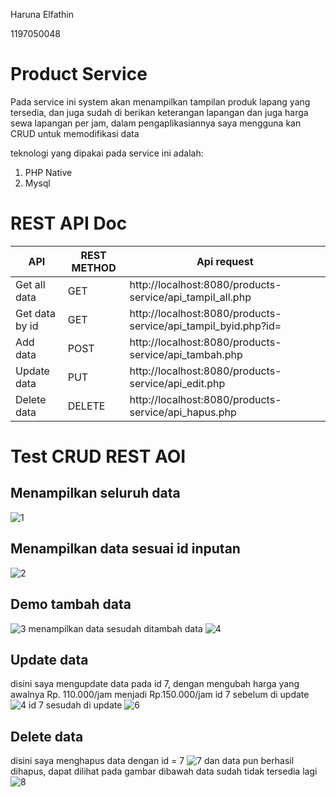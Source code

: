 Haruna Elfathin

1197050048

# Product Service
Pada service ini system akan menampilkan tampilan produk lapang yang tersedia, dan juga sudah di berikan keterangan lapangan dan juga harga sewa lapangan per jam, dalam pengaplikasiannya saya mengguna kan CRUD untuk memodifikasi data 

teknologi yang dipakai pada service ini adalah:

1. PHP Native
2. Mysql

# REST API Doc
| API            | REST METHOD   | Api request |
| -------------  | ------------- | -------------|
| Get all data   | GET | http://localhost:8080/products-service/api_tampil_all.php  | 
| Get data by id | GET | http://localhost:8080/products-service/api_tampil_byid.php?id=  |
| Add data       | POST | http://localhost:8080/products-service/api_tambah.php  |
| Update data    | PUT | http://localhost:8080/products-service/api_edit.php  |
| Delete data    | DELETE | http://localhost:8080/products-service/api_hapus.php  |

# Test CRUD REST AOI
## Menampilkan seluruh data
![1](https://user-images.githubusercontent.com/85150506/198873719-f9f274de-26ff-49c6-a554-74f387d4d072.png)

## Menampilkan data sesuai id inputan
![2](https://user-images.githubusercontent.com/85150506/198874195-3e647055-4818-4cf1-a14c-cf22d2067261.png)

## Demo tambah data
![3](https://user-images.githubusercontent.com/85150506/198874486-ba060bc2-47cb-4042-98c3-ce00f95c367d.png)
menampilkan data sesudah ditambah data
![4](https://user-images.githubusercontent.com/85150506/198874561-ba96021b-5f4c-4f95-b1f8-24214ec5561c.png)

## Update data
disini saya mengupdate data pada id 7, dengan mengubah harga yang awalnya Rp. 110.000/jam menjadi Rp.150.000/jam
id 7 sebelum di update
![4](https://user-images.githubusercontent.com/85150506/198874561-ba96021b-5f4c-4f95-b1f8-24214ec5561c.png)
id 7 sesudah di update
![6](https://user-images.githubusercontent.com/85150506/198875018-21349861-b899-488f-8d58-9273f789d54b.png)

## Delete data
disini saya menghapus data dengan id = 7
![7](https://user-images.githubusercontent.com/85150506/198875943-a660763a-a679-448b-b48a-ce82b8b4ecf4.png)
dan data pun berhasil dihapus, dapat dilihat pada gambar dibawah data sudah tidak tersedia lagi
![8](https://user-images.githubusercontent.com/85150506/198876023-4c6d8e44-918e-4753-bad5-8ebd3ea436b3.png)
